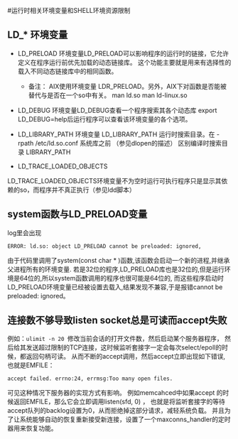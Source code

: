 #运行时相关环境变量和SHELL环境资源限制

## LD_* 环境变量

* LD_PRELOAD
环境变量LD_PRELOAD可以影响程序的运行时的链接，它允许定义在程序运行前优先加载的动态链接库。
这个功能主要就是用来有选择性的载入不同动态链接库中的相同函数。
   * 备注： AIX使用环境变量 LDR_PRELOAD。另外，AIX下对函数是否能被替代与是否在一个so中有关。
man ld.so
man ld-linux.so
* LD_DEBUG
环境变量LD_DEBUG查看一个程序搜索其各个动态库
export LD_DEBUG=help后运行程序可以查看该环境变量的各个选项。

* LD_LIBRARY_PATH
环境变量 LD_LIBRARY_PATH 运行时搜索目录。在 -rpath /etc/ld.so.conf 系统库之前 （参见dlopen的描述）
区别编译时搜索目录 LIBRARY_PATH

* LD_TRACE_LOADED_OBJECTS

LD_TRACE_LOADED_OBJECTS环境变量不为空时运行可执行程序只是显示其依赖的so，而程序并不真正执行（参见ldd脚本）

## system函数与LD_PRELOAD变量
log里会出现 
```
ERROR: ld.so: object LD_PRELOAD cannot be preloaded: ignored,
```
由于代码里调用了system(const char * )函数,该函数会启动一个新的进程,并继承父进程所有的环境变量.
若是32位的程序,LD_PRELOAD库也是32位的,但是运行环境是64位的,所以system函数调用的程序也很可能是64位的,
而这些程序启动时LD_PRELOAD环境变量已经被设置去载入,结果发现不兼容,于是报错cannot be preloaded: ignored。

## 连接数不够导致listen socket总是可读而accept失败
例如：`ulimit -n 20 `修改当前会话的打开文件数，然后启动某个服务器程序，
然后给其发送超过限制的TCP连接，这时候监听套接字一定会每次select/epoll的时候，都返回句柄可读。
从而不断的accept调用，然后accept立即出现如下错误,也就是EMFILE：
```
accept failed. errno:24, errmsg:Too many open files.
```
可见这种情况下服务器的实现方式有影响。
例如memcahced中如果accept 的时候返回EMFILE，那么它会立即调用listen(sfd, 0) ，
也就是将监听套接字的等待accept队列的backlog设置为0，从而拒绝掉这部分请求，减轻系统负载。
并且为了让系统能够自动的恢复重新接受新连接，设置了一个maxconns_handler的定时器用来恢复功能。



